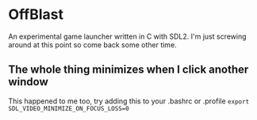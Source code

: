 # OffBlast
An experimental game launcher written in C with SDL2. I'm just screwing around at this point so come back some other time.

## The whole thing minimizes when I click another window
This happened to me too, try adding this to your .bashrc or .profile
```export SDL_VIDEO_MINIMIZE_ON_FOCUS_LOSS=0```

